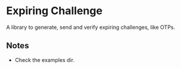 # Expiring Challenge

  A library to generate, send and verify expiring challenges, like OTPs.

## Notes

* Check the examples dir.
